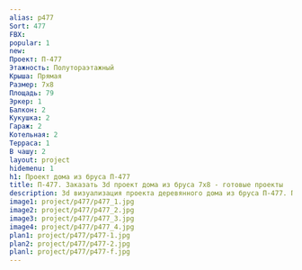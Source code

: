 ```yaml
---
alias: p477
Sort: 477
FBX: 
popular: 1
new: 
Проект: П-477
Этажность: Полутораэтажный
Крыша: Прямая
Размер: 7х8
Площадь: 79
Эркер: 1
Балкон: 2
Кукушка: 2
Гараж: 2
Котельная: 2
Терраса: 1
В чашу: 2
layout: project
hidemenu: 1
h1: Проект дома из бруса П-477
title: П-477. Заказать 3d проект дома из бруса 7х8 - готовые проекты
description: 3d визуализация проекта деревянного дома из бруса П-477. Площадь 79 м2, размер 7х8. Вы можете внести любые изменения в проект.
image1: project/p477/p477_1.jpg
image2: project/p477/p477_2.jpg
image3: project/p477/p477_3.jpg
image4: project/p477/p477_4.jpg
plan1: project/p477/p477-1.jpg
plan2: project/p477/p477-2.jpg
planl: project/p477/p477-f.jpg
---
```

